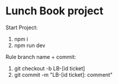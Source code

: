 # Lunch Book project

Start Project:

1. npm i
2. npm run dev

Rule branch name + commit:

1. git checkout -b LB-[id ticket]
2. git commit -m "LB-[id ticket]: comment"
